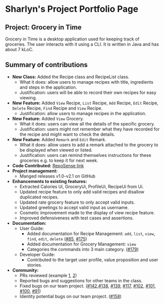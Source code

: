 # Sharlyn's Project Portfolio Page

## Project: Grocery in Time
Grocery in Time is a desktop application used for keeping track of groceries.
The user interacts with it using a CLI. It is written in Java and has about 7 kLoC.

## Summary of contributions
* **New Class:** Added the Recipe class and RecipeList class. 
  * What it does: allow users to manage recipes with title, ingredients and steps in the application. 
  * Justification: users will be able to record their own recipes for easy viewing.
* **New Feature:** Added `View` Recipe, `List` Recipe, `Add` Recipe, `Edit` Recipe, `Delete` Recipe, `Find` Recipe and `View` Recipe. 
  * Justification: allow users to manage recipes in the application.
* **New Feature:** Added `View` Grocery.
  * What it does: users can view all the details of the specific grocery.
  * Justification: users might not remember what they have recorded for the recipe and might want to check the details.
* **New Feature:** Added `Remark` and `Edit` Remark.
  * What it does: allow users to add a remark attached to the grocery to be displayed when viewed or listed.
  * Justification: users can remind themselves instructions for these groceries e.g. to keep it for next week.
* **Code Contributed:** [RepoSense link](https://nus-cs2113-ay2324s2.github.io/tp-dashboard/?search=sharlynlui&breakdown=true&sort=groupTitle%20dsc&sortWithin=title&since=2024-02-23&timeframe=commit&mergegroup=&groupSelect=groupByRepos&checkedFileTypes=docs~functional-code~test-code~other)
* **Project management:** 
  * Manged releases v1.0-v2.1 on GitHub
* **Enhancements to existing features:** 
  * Extracted Calories Ui, GroceryUi, ProfileUi, RecipeUi from Ui.
  * Updated recipe feature to only add valid recipes and disallow duplicated recipes.
  * Updated rate grocery feature to only accept valid inputs.
  * Updated greetings to accept valid input as username.
  * Cosmetic improvement made to the display of view recipe feature. 
  * Improved defensiveness with test cases and assertions.
* **Documentation:**
  * User Guide:
    * Added documentation for Recipe Management: `add`, `list`, `view`, `find`, `edit`, `delete` ([#85](https://github.com/AY2324S2-CS2113-T12-2/tp/pull/85/commits), [#175](https://github.com/AY2324S2-CS2113-T12-2/tp/pull/175))
    * Added documentation for Grocery Management: `view`
    * Categories the commands into 3 main category. ([#179](https://github.com/AY2324S2-CS2113-T12-2/tp/pull/179))
  * Developer Guide:
    * Contributed to the target user profile, value proposition and user stories.
* **Community:**
  * PRs reviewed (example [1](https://github.com/nus-cs2113-AY2324S2/tp/pull/24), [2](https://github.com/AY2324S2-CS2113-T12-2/tp/pull/24))
  * Reported bugs and suggestions for other teams in the class.
  * Fixed bugs on our team project. ([#142](https://github.com/AY2324S2-CS2113-T12-2/tp/issues/142),[#138](https://github.com/AY2324S2-CS2113-T12-2/tp/issues/138), [#139](https://github.com/AY2324S2-CS2113-T12-2/tp/issues/139), [#117](https://github.com/AY2324S2-CS2113-T12-2/tp/issues/117), [#102](https://github.com/AY2324S2-CS2113-T12-2/tp/issues/102), [#101](https://github.com/AY2324S2-CS2113-T12-2/tp/issues/101), [#100](https://github.com/AY2324S2-CS2113-T12-2/tp/issues/100), [#91](https://github.com/AY2324S2-CS2113-T12-2/tp/issues/91))
  * Identity potential bugs on our team project. ([#158](https://github.com/AY2324S2-CS2113-T12-2/tp/issues/158))
  
